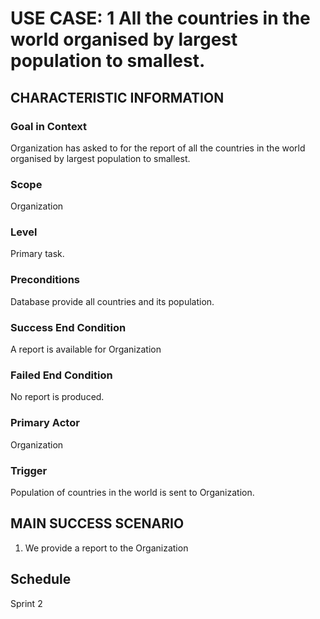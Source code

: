 # USE CASE: 1 All the countries in the world organised by largest population to smallest.

## CHARACTERISTIC INFORMATION

### Goal in Context
Organization has asked to for the report of all the countries in the world organised by largest population to smallest. 


### Scope

Organization

### Level

Primary task.

### Preconditions

Database provide all countries and its population. 

### Success End Condition

A report is available for Organization

### Failed End Condition

No report is produced.

### Primary Actor

Organization

### Trigger

Population of countries in the world is sent to Organization.

## MAIN SUCCESS SCENARIO

1. We provide a report to the Organization

## Schedule
Sprint 2



